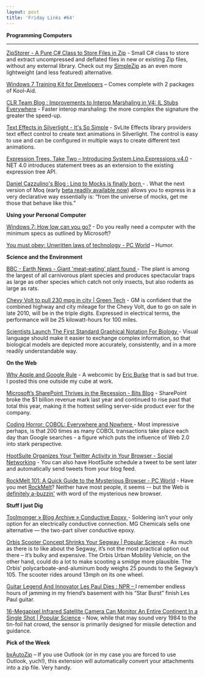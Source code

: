 ```yaml
---
layout: post
title: 'Friday Links #64'
---
```

**Programming Computers**

****

[ZipStorer - A Pure C# Class to Store Files in Zip](http://zipstorer.codeplex.com/) - Small C# class to store and extract uncompressed and deflated files in new or existing Zip files, without any external library. Check out my [SimpleZip](http://www.codeproject.com/KB/cs/SimpleZip.aspx) as an even more lightweight (and less featured) alternative.

[Windows 7 Training Kit for Developers](http://davidhayden.com/blog/dave/archive/2009/08/09/Windows7TrainingKitDevelopers.aspx) – Comes complete with 2 packages of Kool-Aid. 

[CLR Team Blog : Improvements to Interop Marshaling in V4: IL Stubs Everywhere](http://blogs.msdn.com/clrteam/archive/2009/08/10/improvements-to-interop-marshaling-in-v4-il-stubs-everywhere.aspx) - Faster interop marshaling: the more complex the signature the greater the speed-up.

[Text Effects in Silverlight - It's So Simple](http://www.cellbi.com/blog/2009/05/text-effects-in-silverlight-its-so-simple.aspx) - SvLite Effects library providers text effect control to create text animations in Silverlight. The control is easy to use and can be configured in multiple ways to create different text animations.

[Expression Trees, Take Two – Introducing System.Linq.Expressions v4.0](http://community.bartdesmet.net/blogs/bart/archive/2009/08/10/expression-trees-take-two-introducing-system-linq-expressions-v4-0.aspx) - NET 4.0 introduces statement trees as an extension to the existing expression tree API.

[Daniel Cazzulino's Blog : Linq to Mocks is finally born ](http://www.clariusconsulting.net/blogs/kzu/archive/2009/08/13/164978.aspx)- . What the next version of Moq (early [beta readily available now](http://moq.me/get)) allows you to express in a very declarative way essentially is: “from the universe of mocks, get me those that behave like this.”

**Using your Personal Computer**

[Windows 7: How low can you go?](http://www.computerworld.com/s/article/9136192/Windows_7_How_low_can_you_go_?source=rss_news) - Do you really need a computer with the minimum specs as outlined by Microsoft? 

[You must obey: Unwritten laws of technology - PC World](http://www.msnbc.msn.com/id/32393717/) – Humor.

**Science and the Environment**

[BBC - Earth News - Giant 'meat-eating' plant found ](http://news.bbc.co.uk/earth/hi/earth_news/newsid_8195000/8195029.stm)- The plant is among the largest of all carnivorous plant species and produces spectacular traps as large as other species which catch not only insects, but also rodents as large as rats.

[Chevy Volt to pull 230 mpg in city | Green Tech](http://news.cnet.com/8301-11128_3-10307239-54.html?part=rss&subj=news&tag=2547-1_3-0-5) - GM is confident that the combined highway and city mileage for the Chevy Volt, due to go on sale in late 2010, will be in the triple digits. Expressed in electrical terms, the performance will be 25 kilowatt-hours for 100 miles.

[Scientists Launch The First Standard Graphical Notation For Biology ](http://www.sciencedaily.com/releases/2009/08/090811161341.htm)- Visual language should make it easier to exchange complex information, so that biological models are depicted more accurately, consistently, and in a more readily understandable way.

**On the Web**

[Why Apple and Google Rule](http://www.devtopics.com/why-apple-and-google-rule/) - A webcomic by [Eric Burke](http://www.stuffthathappens.com) that is sad but true. I posted this one outside my cube at work. 

[Microsoft’s SharePoint Thrives in the Recession - Bits Blog](http://bits.blogs.nytimes.com/2009/08/07/microsofts-sharepoint-thrives-in-the-recession/?ref=technology) - SharePoint broke the $1 billion revenue mark last year and continued to rise past that total this year, making it the hottest selling server-side product ever for the company.

[Coding Horror: COBOL: Everywhere and Nowhere ](http://www.codinghorror.com/blog/archives/001294.html)- Most impressive perhaps, is that 200 times as many COBOL transactions take place each day than Google searches - a figure which puts the influence of Web 2.0 into stark perspective.

[HootSuite Organizes Your Twitter Activity in Your Browser - Social Networking](http://lifehacker.com/5335126/hootsuite-organizes-your-twitter-activity-in-your-browser) - You can also have HootSuite schedule a tweet to be sent later and automatically send tweets from your blog feed.

[RockMelt 101: A Quick Guide to the Mysterious Browser - PC World](http://www.pcworld.com/article/170243/rockmelt_101_a_quick_guide_to_the_mysterious_browser.html) - Have you met [RockMelt](http://rockmelt.com/)? Neither have most people, it seems -- but the Web is [definitely a-buzzin'](http://www.pcworld.com/article/170218/netscape_founder_backs_nextgen_browser.html) with word of the mysterious new browser.

**Stuff I just Dig**

[Toolmonger » Blog Archive » Conductive Epoxy ](http://toolmonger.com/2009/08/11/conductive-epoxy/)- Soldering isn’t your only option for an electrically conductive connection. MG Chemicals sells one alternative — the two-part silver conductive epoxy. 

[Orbis Scooter Concept Shrinks Your Segway | Popular Science](http://www.popsci.com/gear-amp-gadgets/article/2009-08/orbis-scooter-concept-compacts-your-segway) - As much as there is to like about the Segway, it’s not the most practical option out there – it’s bulky and expensive. The Orbis Urban Mobility Vehicle, on the other hand, could do a lot to make scooting a smidge more plausible. The Orbis’ polycarboate-and-aluminum body weighs 25 pounds to the Segway’s 105. The scooter rides around 13mph on its one wheel.

[Guitar Legend And Innovator Les Paul Dies : NPR – ](http://www.npr.org/templates/story/story.php?storyId=111845182&ft=1&f=1019)I remember endless hours of jamming in my friend’s basement with his “Star Burst” finish Les Paul guitar.

[16-Megapixel Infrared Satellite Camera Can Monitor An Entire Continent In a Single Shot | Popular Science](http://www.popsci.com/military-aviation-amp-space/article/2009-08/16-megapixel-infrared-satellite-camera-can-monitor-entire-continents) - Now, while that may sound very 1984 to the tin-foil hat crowd, the sensor is primarily designed for missile detection and guidance.

**Pick of the Week**

[bxAutoZip](http://www.baxbex.com/bxautozip.html) – If you use Outlook (or in my case you are forced to use Outlook, yuch!), this extension will automatically convert your attachments into a zip file. Very handy.
